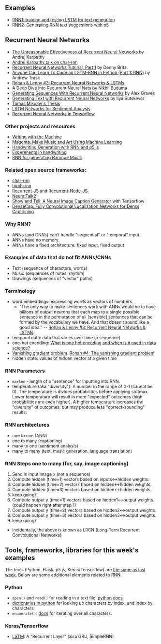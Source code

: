 ## Examples
* [RNN1: training and testing LSTM for text generation](https://github.com/shiffman/NOC-S17-2-Intelligence-Learning/tree/master/week6-rnn-tensorflow/01a_rnn_keras)
* [RNN2: Generating RNN text suggestions with p5](https://github.com/shiffman/NOC-S17-2-Intelligence-Learning/tree/master/week6-rnn-tensorflow/01b_rnn_flask_js)

## Recurrent Neural Networks
* [The Unreasonable Effectiveness of Recurrent Neural Networks](http://karpathy.github.io/2015/05/21/rnn-effectiveness/) by Andrej Karpathy
* [Andrej Karpathy talk on char-rnn](https://skillsmatter.com/skillscasts/6611-visualizing-and-understanding-recurrent-networks)
* [Recurrent Neural Networks Tutorial, Part 1](http://www.wildml.com/2015/09/recurrent-neural-networks-tutorial-part-1-introduction-to-rnns/) by Denny Britz.
* [Anyone Can Learn To Code an LSTM-RNN in Python (Part 1: RNN)](https://iamtrask.github.io/2015/11/15/anyone-can-code-lstm/) by Andrew Trask
* [Rohan & Lenny #3: Recurrent Neural Networks & LSTMs](https://ayearofai.com/rohan-lenny-3-recurrent-neural-networks-10300100899b)
* [A Deep Dive into Recurrent Neural Nets](http://nikhilbuduma.com/2015/01/11/a-deep-dive-into-recurrent-neural-networks/) by Nikhil Buduma
* [Generating Sequences With Recurrent Neural Networks](http://arxiv.org/abs/1308.0850) by Alex Graves
* [Generating Text with Recurrent Neural Networks](http://www.cs.utoronto.ca/~ilya/pubs/2011/LANG-RNN.pdf) by Ilya Sutskever
* [Tomas Mikolov's Thesis](http://www.fit.vutbr.cz/~imikolov/rnnlm/thesis.pdf)
* [LSTM Networks for Sentiment Analysis](http://deeplearning.net/tutorial/lstm.html)
* [Recurrent Neural Networks in Tensorflow](https://www.tensorflow.org/versions/r0.10/tutorials/recurrent/)

### Other projects and resources
* [Writing with the Machine](https://www.robinsloan.com/notes/writing-with-the-machine/)
* [Magenta: Make Music and Art Using Machine Learning](https://magenta.tensorflow.org/)
* [Handwriting Generation with RNN and p5.js](http://blog.otoro.net/2017/01/01/recurrent-neural-network-artist/)
* [Experiments in handwriting](http://distill.pub/2016/handwriting/)
* [RNN for generating Baroque Music](https://www.youtube.com/watch?v=SacogDL_4JU)

### Related open source frameworks:
* [char-rnn](https://github.com/karpathy/char-rnn)
* [torch-rnn](https://github.com/jcjohnson/torch-rnn)
* [Recurrent-JS](https://github.com/karpathy/recurrentjs) and [Recurrent-Node-JS](https://github.com/shiffman/Recurrent-Node-JS)
* [NeuralTalk2](https://github.com/karpathy/neuraltalk2)
* [Show and Tell: A Neural Image Caption Generator](https://github.com/tensorflow/models/tree/master/im2txt) with Tensorflow
* [DenseCap: Fully Convolutional Localization Networks for Dense Captioning](http://cs.stanford.edu/people/karpathy/densecap/)

### Why RNN?
* ANNs (and CNNs) can't handle "sequential" or "temporal" input.
* ANNs have no memory.
* ANNs have a fixed architecture: fixed input, fixed output

### Examples of data that do not fit ANNs/CNNs
* Text (sequence of characters, words)
* Music (sequences of notes, rhythm)
* Drawings (sequences of "vector" paths)

### Terminology
* word embeddings: expressing words as vectors of numbers
   * "The only way to make sentences work with ANNs would be to have billions of output neurons that each map to a single possible sentence in the permutation of all [sensible] sentences that can be formed by the vocabulary we have. And that doesn’t sound like a good idea." -- [Rohan & Lenny #3: Recurrent Neural Networks & LSTMs](https://ayearofai.com/rohan-lenny-3-recurrent-neural-networks-10300100899b)
* temporal data: data that varies over time (a sequence)
* one-hot encoding: [What is one hot encoding and when is it used in data science?](https://www.quora.com/What-is-one-hot-encoding-and-when-is-it-used-in-data-science)
* [Vanishing gradient problem](https://en.wikipedia.org/wiki/Vanishing_gradient_problem). [Rohan #4: The vanishing gradient problem](https://ayearofai.com/rohan-4-the-vanishing-gradient-problem-ec68f76ffb9b)
* hidden state: values of hidden vector at a given time

### RNN Parameters
* `maxlen` - length of a "sentence" for inputting into RNN.
* temperature (aka "diversity"): A number in the range of 0-1 (cannot be 0). The temperature is divides probabilities before applying softmax. Lower temperature will result in more "expected" outcomes (high probabilities are even higher). A higher temperature increases the "diversity" of outcomes, but may produce less "correct-sounding" results.

### RNN architectures
* one to one (ANN)
* one to many (captioning)
* many to one (sentiment analysis)
* many to many (text, music generation, language translation)

### RNN Steps one to many (for, say, image captioning)
1. Send in input image x (not a sequence)
2. Compute hidden (time=1) vectors based on inputs<->hidden weights.
3. Compute hidden (time=2) vectors based on hidden<->hidden weights.
4. Compute hidden (time=3) vectors based on hidden<->hidden weights.
5. keep going?
6. Compute output y (time=1) vectors based on hidden1<->output weights. (could happen right after step 1)
7. Compute output y (time=2) vectors based on hidden2<->output weights.
8. Compute output y (time=3) vectors based on hidden3<->output weights.
9. keep going?
* Incidentally, the above is known as LRCN (Long-Term Recurrent Convolutional Networks)



## Tools, frameworks, libraries for this week's examples

The tools (Python, Flask, p5.js, Keras/Tensorflow) are [the same as last week](https://github.com/shiffman/NOC-S17-2-Intelligence-Learning/tree/master/week5-cnn-tensorflow#tools-frameworks-libraries-for-this-week). Below are some additional elements related to RNN.

### Python
* `open()` and `read()` for reading in a text file: [python docs](https://docs.python.org/2/tutorial/inputoutput.html)
* [dictionaries in python](https://docs.python.org/3/tutorial/datastructures.html#tut-dictionaries) for looking up characters by index, and index by characters.
* `enumerate()`: [docs](https://docs.python.org/2.3/whatsnew/section-enumerate.html) for iterating over all characters.

### Keras/Tensorflow
* [LSTM](https://keras.io/layers/recurrent/): A "Recurrent Layer" (also GRU, SimpleRNN)
